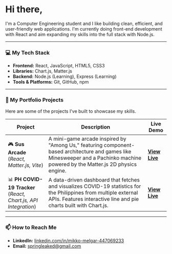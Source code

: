 # Hi there,

I'm a Computer Engineering student and I like building clean, efficient, and user-friendly web applications. I'm currently doing front-end development with React and aim expanding my skills into the full stack with Node.js.

---

### 💻 My Tech Stack

* **Frontend:** React, JavaScript, HTML5, CSS3
* **Libraries:** Chart.js, Matter.js
* **Backend:** Node.js (Learning), Express (Learning)
* **Tools & Platforms:** Git, GitHub, npm

---

### 🚀 My Portfolio Projects

Here are some of the projects I've built to showcase my skills.

| Project                                                                          | Description                                                                                                                                                                                          | Live Demo                                                  |
| -------------------------------------------------------------------------------- | ---------------------------------------------------------------------------------------------------------------------------------------------------------------------------------------------------- | ---------------------------------------------------------- |
| 🎮 **Sus Arcade**<br>(_React, Matter.js, Vite_)                                   | A mini-game arcade inspired by "Among Us," featuring component-based architecture and games like Minesweeper and a Pachinko machine powered by the Matter.js 2D physics engine.                        | [**View Live**](https://sussy-arcade.netlify.app)          |
| 📊 **PH COVID-19 Tracker**<br>(_React, Chart.js, API Integration_)                 | A data-driven dashboard that fetches and visualizes COVID-19 statistics for the Philippines from multiple external APIs. Features interactive line and pie charts built with Chart.js.                     | [**View Live**](https://phcovid19-tracker.netlify.app)     |

---

### 📫 How to Reach Me

* **LinkedIn:** [linkedin.com/in/mikko-melgar-447069233](https://www.linkedin.com/in/mikko-melgar-447069233)
* **Email:** [springleaked@gmail.com](mailto:springleaked@gmail.com)

